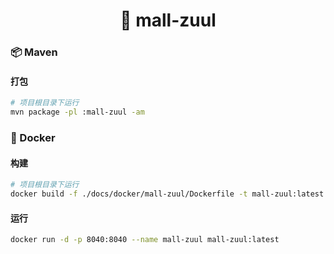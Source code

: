 <h1 align="center">🏪 mall-zuul</h1>

### 📦 Maven

#### 打包

```bash
# 项目根目录下运行
mvn package -pl :mall-zuul -am
```

### 🐳 Docker

#### 构建

```bash
# 项目根目录下运行
docker build -f ./docs/docker/mall-zuul/Dockerfile -t mall-zuul:latest .
```

#### 运行

```bash
docker run -d -p 8040:8040 --name mall-zuul mall-zuul:latest
```
